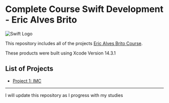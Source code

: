 # Complete Course Swift Development - Eric Alves Brito

![Swift Logo](https://github.com/Luanmarcosdev/eric-swift-course/assets/128191866/33253988-f9a3-4c8f-8763-cc4df5dbc083)

This repository includes all of the projects [Eric Alves Brito Course](https://www.udemy.com/course/curso-completo-de-desenvolvimento-ios11swift4/).

These products were built using Xcode Version 14.3.1

## List of Projects
- [Project 1: IMC](https://github.com/Luanmarcosdev/eric-swift-course/tree/main/IMC)

---
I will update this repository as I progress with my studies
